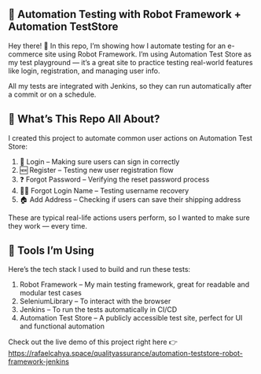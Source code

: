 ## 🤖 Automation Testing with Robot Framework + Automation TestStore
Hey there! 👋 In this repo, I’m showing how I automate testing for an e-commerce site using Robot Framework. I’m using Automation Test Store as my test playground — it’s a great site to practice testing real-world features like login, registration, and managing user info.

All my tests are integrated with Jenkins, so they can run automatically after a commit or on a schedule.

## 🎯 What’s This Repo All About?

I created this project to automate common user actions on Automation Test Store:
1. 🔐 Login – Making sure users can sign in correctly
2. 🆕 Register – Testing new user registration flow
3. ❓ Forgot Password – Verifying the reset password process
4. 🧑‍💻 Forgot Login Name – Testing username recovery
5. 🏠 Add Address – Checking if users can save their shipping address

These are typical real-life actions users perform, so I wanted to make sure they work — every time.

## 🧰 Tools I’m Using
Here’s the tech stack I used to build and run these tests:
1. Robot Framework – My main testing framework, great for readable and modular test cases
2. SeleniumLibrary – To interact with the browser
3. Jenkins – To run the tests automatically in CI/CD
4. Automation Test Store – A publicly accessible test site, perfect for UI and functional automation

Check out the live demo of this project right here 👉 https://rafaelcahya.space/qualityassurance/automation-teststore-robot-framework-jenkins

